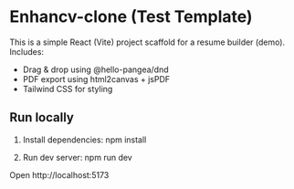 # Enhancv-clone (Test Template)

This is a simple React (Vite) project scaffold for a resume builder (demo).
Includes:
- Drag & drop using @hello-pangea/dnd
- PDF export using html2canvas + jsPDF
- Tailwind CSS for styling

## Run locally

1. Install dependencies:
   npm install

2. Run dev server:
   npm run dev

Open http://localhost:5173
